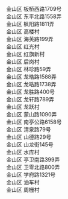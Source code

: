 金山区 板桥西路1709号  
金山区 东平北路1558弄  
金山区 枫阳路1811弄  
金山区 高楼村  
金山区 海芙路199弄  
金山区 红光村  
金山区 红旗新村  
金山区 后岗村  
金山区 林珍路59弄  
金山区 龙皓路1588弄  
金山区 龙皓路1738弄  
金山区 龙胜路400号  
金山区 龙轩路789弄  
金山区 龙跃村  
金山区 蒙山路1090弄  
金山区 南亭公路6158号  
金山区 清泉路79号  
金山区 山德路29号  
金山区 山龙街145号  
金山区 水库村  
金山区 亭卫南路399弄  
金山区 卫零北路800弄  
金山区 学府路1321号  
金山区 油车村  
金山区 周栅村  
